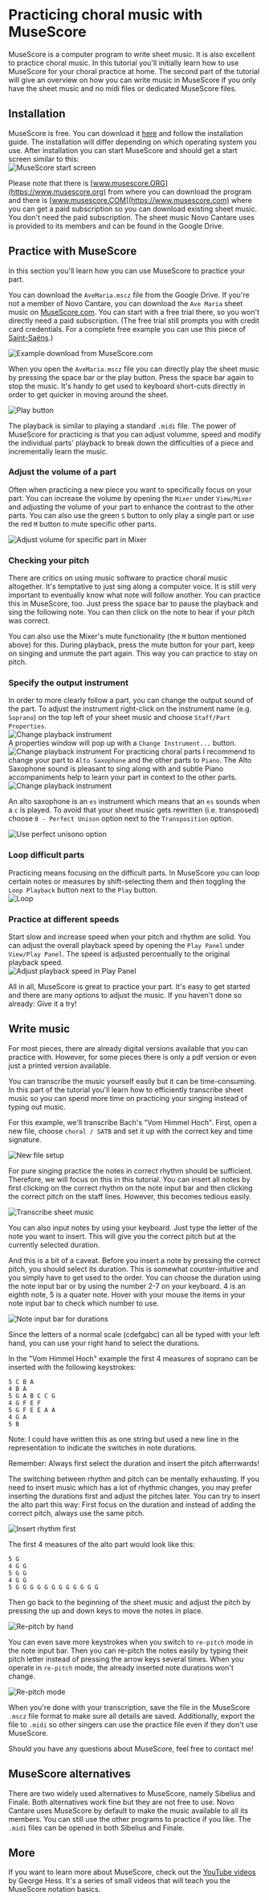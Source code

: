 # Practicing choral music with MuseScore

MuseScore is a computer program to write sheet music. It is also excellent to practice choral music. In this tutorial you'll initially learn how to use MuseScore for your choral practice at home. The second part of the tutorial will give an overview on how you can write music in MuseScore if you only have the sheet music and no midi files or dedicated MuseScore files.

## Installation
MuseScore is free. You can download it [here](https://musescore.org/en/download) and follow the installation guide. The installation will differ depending on which operating system you use. After installation you can start MuseScore and should get a start screen similar to this:  
![MuseScore start screen](./pics/startScreen.png)

Please note that there is [www.musescore.ORG](https://www.musescore.org) from where you can download the program and there is [www.musescore.COM](https://www.musescore.com) where you can get a paid subscription so you can download existing sheet music. You don't need the paid subscription. The sheet music Novo Cantare uses is provided to its members and can be found in the Google Drive.

## Practice with MuseScore
In this section you'll learn how you can use MuseScore to practice your part. 

You can download the `AveMaria.mscz` file from the Google Drive. If you're not a member of Novo Cantare, you can download the `Ave Maria` sheet music on [MuseScore.com](https://musescore.com/user/5373126/scores/4853136). You can start with a free trial there, so you won't directly need a paid subscription. (The free trial still prompts you with credit card credentials. For a complete free example you can use this piece of [Saint-Saëns](https://imslp.org/wiki/Special:ImagefromIndex/575389/ayau).)  

![Example download from MuseScore.com](./pics/downloadSheet.png)

When you open the `AveMaria.mscz` file you can directly play the sheet music by pressing the space bar or the play button. Press the space bar again to stop the music. It's handy to get used to keyboard short-cuts directly in order to get quicker in moving around the sheet.

![Play button](./pics/playback.png)

The playback is similar to playing a standard `.midi` file. The power of MuseScore for practicing is that you can adjust volumme, speed and modify the individual parts' playback to break down the difficulties of a piece and incrementally learn the music.

### Adjust the volume of a part
Often when practicing a new piece you want to specifically focus on your part. You can increase the volume by opening the `Mixer` under `View/Mixer` and adjusting the volume of your part to enhance the contrast to the other parts. You can also use the green `S` button to only play a single part or use the red `M` button to mute specific other parts.

![Adjust volume for specific part in Mixer](./pics/mixer.png)

### Checking your pitch
There are critics on using music software to practice choral music altogether. It's temptative to just sing along a computer voice. It is still very important to eventually know what note will follow another. You can practice this in MuseScore, too. Just press the space bar to pause the playback and sing the following note. You can then click on the note to hear if your pitch was correct.  

You can also use the Mixer's mute functionality (the `M` button mentioned above) for this. During playback, press the mute button for your part, keep on singing and unmute the part again. This way you can practice to stay on pitch.

### Specify the output instrument
In order to more clearly follow a part, you can change the output sound of the part. To adjust the instrument right-click on the instrument name (e.g. `Soprano`) on the top left of your sheet music and choose `Staff/Part Properties`.  
![Change playback instrument](./pics/partProperties.png)  
A properties window will pop up with a `Change Instrument...` button.  
![Change playback instrument](./pics/partPropertiesPopup.png)
For practicing choral parts I recommend to change your part to `Alto Saxophone` and the other parts to `Piano`. The Alto Saxophone sound is pleasant to sing along with and subtle Piano accompaniments help to learn your part in context to the other parts.
![Change playback instrument](./pics/instrumentChoice.png)

An alto saxophone is an `es` instrument which means that an `es` sounds when a `c` is played. To avoid that your sheet music gets rewritten (i.e. transposed) choose `0 - Perfect Unison` option next to the `Transposition` option.

![Use perfect unisono option](./pics/perfectUnisono.png)

### Loop difficult parts
Practicing means focusing on the difficult parts. In MuseScore you can loop certain notes or measures by shift-selecting them and then toggling the `Loop Playback` button next to the `Play` button.  
![Loop](./pics/loop.png)

### Practice at different speeds
Start slow and increase speed when your pitch and rhythm are solid. You can adjust the overall playback speed by opening the `Play Panel` under `View/Play Panel`. The speed is adjusted percentually to the original playback speed.  
![Adjust playback speed in Play Panel](./pics/playPanel.png)

All in all, MuseScore is great to practice your part. It's easy to get started and there are many options to adjust the music. If you haven't done so already: Give it a try!

## Write music
For most pieces, there are already digital versions available that you can practice with. However, for some pieces there is only a pdf version or even just a printed version available.  

You can transcribe the music yourself easily but it can be time-consuming. In this part of the tutorial you'll learn how to efficiently transcribe sheet music so you can spend more time on practicing your singing instead of typing out music.  

For this example, we'll transcribe Bach's "Vom Himmel Hoch". First, open a new file, choose `choral / SATB` and set it up with the correct key and time signature.

<!-- unused screenshot for SATB, probably not necessary to add -->
![New file setup](./pics/newSetup.png)

For pure singing practice the notes in correct rhythm should be sufficient. Therefore, we will focus on this in this tutorial. You can insert all notes by first clicking on the correct rhythm on the note input bar and then clicking the correct pitch on the staff lines. However, this becomes tedious easily.

![Transcribe sheet music](./pics/insertNotes.png)

You can also input notes by using your keyboard. Just type the letter of the note you want to insert. This will give you the correct pitch but at the currently selected duration.  

And this is a bit of a caveat. Before you insert a note by pressing the correct pitch, you should select its duration. This is somewhat counter-intuitive and you simply have to get used to the order. You can choose the duration using the note input bar or by using the number 2-7 on your keyboard. 4 is an eighth note, 5 is a quater note. Hover with your mouse the items in your note input bar to check which number to use.

![Note input bar for durations](./pics/noteInputBar.png)

Since the letters of a normal scale (cdefgabc) can all be typed with your left hand, you can use your right hand to select the durations. 

In the "Vom Himmel Hoch" example the first 4 measures of soprano can be inserted with the following keystrokes:  
```
5 C B A
4 B A
5 G A B C C G
4 G F E F
5 G F E E A A
4 G A
5 B
```

Note: I could have written this as one string but used a new line in the representation to indicate the switches in note durations.

Remember: Always first select the duration and insert the pitch afterrwards!  

The switching between rhythm and pitch can be mentally exhausting. If you need to insert music which has a lot of rhythmic changes, you may prefer inserting the durations first and adjust the pitches later. You can try to insert the alto part this way: First focus on the duration and instead of adding the correct pitch, always use the same pitch. 

![Insert rhythm first](./pics/rhythmFirst.png)

The first 4 measures of the alto part would look like this:  

```
5 G
4 G G
5 G G
4 G G
5 G G G G G G G G G G G G
```

Then go back to the beginning of the sheet music and adjust the pitch by pressing the up and down keys to move the notes in place.

![Re-pitch by hand](./pics/repitchNotes.png)

You can even save more keystrokes when you switch to `re-pitch` mode in the note input bar. Then you can re-pitch the notes easily by typing their pitch letter instead of pressing the arrow keys several times. When you operate in `re-pitch` mode, the already inserted note durations won't change.

![Re-pitch mode](./pics/repitchMode.png)

When you're done with your transcription, save the file in the MuseScore `.mscz` file format to make sure all details are saved. Additionally, export the file to `.midi` so other singers can use the practice file even if they don't use MuseScore.

Should you have any questions about MuseScore, feel free to contact me!

## MuseScore alternatives
There are two widely used alternatives to MuseScore, namely Sibelius and Finale. Both alternatives work fine but they are not free to use. Novo Cantare uses MuseScore by default to make the music available to all its members. You can still use the other programs to practice if you like. The `.midi` files can be opened in both Sibelius and Finale.

<!-- Technically the `musicXML` file format would be better to use since not all data gets saved in midi. For the average choir member, this may just be overhead information and is therefore skipped here. Should we notice that many people prefer Finale or Sibelius we can adjust and juse `musicXML` formats. -->

## More
If you want to learn more about MuseScore, check out the [YouTube videos](https://www.youtube.com/watch?v=YZ4kRzkHroU&list=PLTYuWi2LmaPGb4SKXHm9JULQ-0CH8KpUk) by George Hess. It's a series of small videos that will teach you the MuseScore notation basics.
